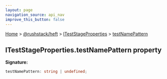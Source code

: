 ```yaml
---
layout: page
navigation_source: api_nav
improve_this_button: false
---
```



[Home](./index.md) &gt; [@rushstack/heft](./heft.md) &gt; [ITestStageProperties](./heft.iteststageproperties.md) &gt; [testNamePattern](./heft.iteststageproperties.testnamepattern.md)

## ITestStageProperties.testNamePattern property

<b>Signature:</b>

```typescript
testNamePattern: string | undefined;
```
